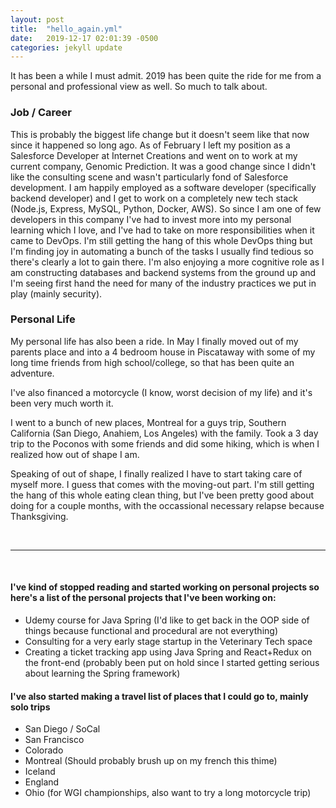 ```yaml
---
layout: post
title:  "hello_again.yml"
date:   2019-12-17 02:01:39 -0500
categories: jekyll update
---
```


It has been a while I must admit. 2019 has been quite the ride for me from a personal and professional view as well. So much to talk about.

### Job / Career
This is probably the biggest life change but it doesn't seem like that now since it happened so long ago.
As of February I left my position as a Salesforce Developer at Internet Creations and went on to work at my current company, Genomic Prediction. 
It was a good change since I didn't like the consulting scene and wasn't particularly fond of Salesforce development. 
I am happily employed as a software developer (specifically backend developer) and I get to work on a completely new tech stack (Node.js, Express, MySQL, Python, Docker, AWS).
So since I am one of few developers in this company I've had to invest more into my personal learning which I love, and I've had to take on more responsibilities when it came to DevOps.
I'm still getting the hang of this whole DevOps thing but I'm finding joy in automating a bunch of the tasks I usually find tedious so there's clearly a lot to gain there.
I'm also enjoying a more cognitive role as I am constructing databases and backend systems from the ground up and I'm seeing first hand the need for many of the industry practices we put in play (mainly security).

### Personal Life
My personal life has also been a ride. 
In May I finally moved out of my parents place and into a 4 bedroom house in Piscataway with some of my long time friends from high school/college, so that has been quite an adventure.

I've also financed a motorcycle (I know, worst decision of my life) and it's been very much worth it.

I went to a bunch of new places, Montreal for a guys trip, Southern California (San Diego, Anahiem, Los Angeles) with the family.
Took a 3 day trip to the Poconos with some friends and did some hiking, which is when I realized how out of shape I am.

Speaking of out of shape, I finally realized I have to start taking care of myself more. I guess that comes with the moving-out part.
I'm still getting the hang of this whole eating clean thing, but I've been pretty good about doing for a couple months, with the occassional necessary relapse because Thanksgiving.

<br>

---

<br>


#### I've kind of stopped reading and started working on personal projects so here's a list of the personal projects that I've been working on:

+ Udemy course for Java Spring (I'd like to get back in the OOP side of things because functional and procedural are not everything)
+ Consulting for a very early stage startup in the Veterinary Tech space
+ Creating a ticket tracking app using Java Spring and React+Redux on the front-end (probably been put on hold since I started getting serious about learning the Spring framework)


#### I've also started making a travel list of places that I could go to, mainly solo trips

+ San Diego / SoCal 
+ San Francisco
+ Colorado
+ Montreal (Should probably brush up on my french this thime)
+ Iceland
+ England
+ Ohio (for WGI championships, also want to try a long motorcycle trip)


